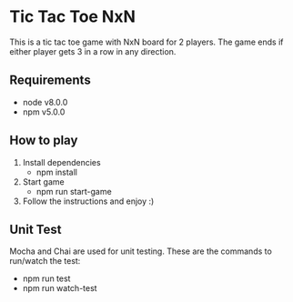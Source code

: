 # Tic Tac Toe NxN

This is a tic tac toe game with NxN board for 2 players. The game ends if either player gets 3​ in a row in any direction.

## Requirements

- node v8.0.0
- npm v5.0.0

## How to play

1. Install dependencies
   - npm install
2. Start game
   - npm run start-game
3. Follow the instructions and enjoy :)

## Unit Test

Mocha and Chai are used for unit testing. These are the commands to run/watch the test:
- npm run test
- npm run watch-test
